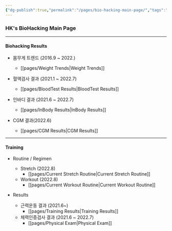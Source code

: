 ```yaml
---
{"dg-publish":true,"permalink":"/pages/bio-hacking-main-page/","tags":"gardenEntry","dgHomeLink":true,"dgPassFrontmatter":false}
---
```



### HK's BioHacking Main Page



<div style="page-break-after: always;"></div>

---

#### Biohacking Results

- 몸무게 트렌드 (2016.9 ~ 2022.)
	- [[pages/Weight Trends|Weight Trends]]
- 혈액검사 결과 (2021.1 ~ 2022.7)
	- [[pages/BloodTest Results|BloodTest Results]]

- 인바디 결과 (2021.6 ~ 2022.7)
	- [[pages/InBody Results|InBody Results]]
- CGM 결과(2022.6)
	- [[pages/CGM Results|CGM Results]]


<div style="page-break-after: always;"></div>

---

#### Training 
- Routine / Regimen
	- Stretch (2022.8)
		- [[pages/Current Stretch Routine|Current Stretch Routine]]
	- Workout (2022.8)
		- [[pages/Current Workout Routine|Current Workout Routine]]

- Results
	- 근력운동 결과 (2021.6~)
		- [[pages/Training Results|Training Results]]
	- 체력인증검사 결과 (2021.6 ~ 2022.7)
		- [[pages/Physical Exam|Physical Exam]]

